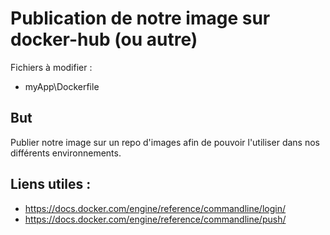 # Publication de notre image sur docker-hub (ou autre)

Fichiers à modifier :
 - myApp\Dockerfile

 ## But 
 Publier notre image sur un repo d'images afin de pouvoir l'utiliser dans nos différents environnements.

## Liens utiles :
- https://docs.docker.com/engine/reference/commandline/login/
- https://docs.docker.com/engine/reference/commandline/push/